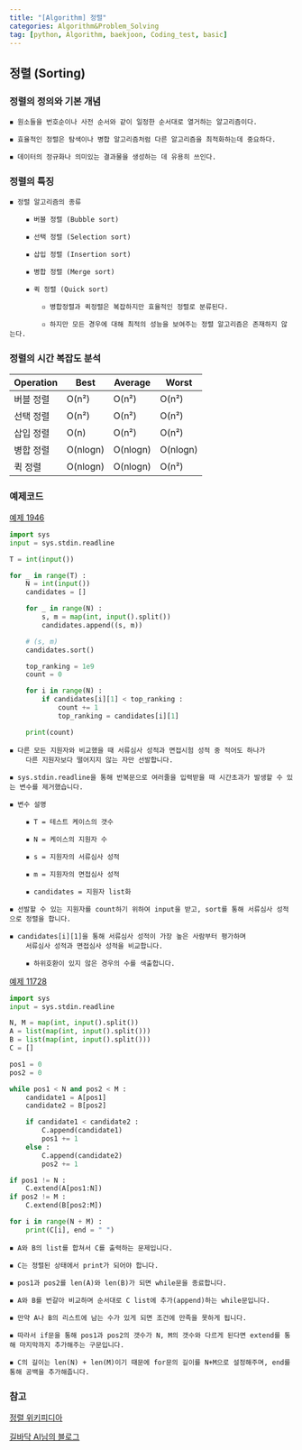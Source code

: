 ```yaml
---
title: "[Algorithm] 정렬" 
categories: Algorithm&Problem_Solving
tag: [python, Algorithm, baekjoon, Coding_test, basic]
---
```


## 정렬 (Sorting)

### 정렬의 정의와 기본 개념 

    ◾ 원소들을 번호순이나 사전 순서와 같이 일정한 순서대로 열거하는 알고리즘이다. 

    ◾ 효율적인 정렬은 탐색이나 병합 알고리즘처럼 다른 알고리즘을 최적화하는데 중요하다. 

    ◾ 데이터의 정규화나 의미있는 결과물을 생성하는 데 유용히 쓰인다. 

### 정렬의 특징 

    ◾ 정렬 알고리즘의 종류 

        ▪ 버블 정렬 (Bubble sort)

        ▪ 선택 정렬 (Selection sort)

        ▪ 삽입 정렬 (Insertion sort)

        ▪ 병합 정렬 (Merge sort)

        ▪ 퀵 정렬 (Quick sort)

            ▫ 병합정렬과 퀵정렬은 복잡하지만 효율적인 정렬로 분류된다. 

            ▫ 하지만 모든 경우에 대해 최적의 성능을 보여주는 정렬 알고리즘은 존재하지 않는다. 
    
### 정렬의 시간 복잡도 분석 

|Operation|Best|Average|Worst|
|-|-|-|-|
|버블 정렬|O(n²)|O(n²)|O(n²)|
|선택 정렬|O(n²)|O(n²)|O(n²)|
|삽입 정렬|O(n)|O(n²)|O(n²)|
|병합 정렬|O(nlogn)|O(nlogn)|O(nlogn)|
|퀵 정렬|O(nlogn)|O(nlogn)|O(n²)|

### 예제코드 

[예제 1946](https://www.acmicpc.net/problem/1946)

```python
import sys 
input = sys.stdin.readline 

T = int(input())

for _ in range(T) :
    N = int(input())
    candidates = []

    for _ in range(N) : 
        s, m = map(int, input().split())
        candidates.append((s, m))

    # (s, m)
    candidates.sort()

    top_ranking = 1e9
    count = 0

    for i in range(N) : 
        if candidates[i][1] < top_ranking : 
            count += 1
            top_ranking = candidates[i][1]

    print(count)
```

    ◾ 다른 모든 지원자와 비교했을 때 서류심사 성적과 면접시험 성적 중 적어도 하나가 
        다른 지원자보다 떨어지지 않는 자만 선발합니다. 
        
    ◾ sys.stdin.readline을 통해 반복문으로 여러줄을 입력받을 때 시간초과가 발생할 수 있는 변수를 제거했습니다. 

    ◾ 변수 설명

        ▪ T = 테스트 케이스의 갯수 

        ▪ N = 케이스의 지원자 수 

        ▪ s = 지원자의 서류심사 성적

        ▪ m = 지원자의 면접심사 성적

        ▪ candidates = 지원자 list화 

    ◾ 선발할 수 있는 지원자를 count하기 위하여 input을 받고, sort를 통해 서류심사 성적으로 정렬을 합니다. 

    ◾ candidates[i][1]을 통해 서류심사 성적이 가장 높은 사람부터 평가하며 
        서류심사 성적과 면접심사 성적을 비교합니다. 

        ▪ 하위호환이 있지 않은 경우의 수를 색출합니다. 

[예제 11728](https://www.acmicpc.net/problem/11728)

```python
import sys 
input = sys.stdin.readline 

N, M = map(int, input().split())
A = list(map(int, input().split()))
B = list(map(int, input().split()))
C = []

pos1 = 0
pos2 = 0

while pos1 < N and pos2 < M : 
    candidate1 = A[pos1]
    candidate2 = B[pos2]

    if candidate1 < candidate2 : 
        C.append(candidate1)
        pos1 += 1
    else : 
        C.append(candidate2)
        pos2 += 1

if pos1 != N : 
    C.extend(A[pos1:N])
if pos2 != M :
    C.extend(B[pos2:M])

for i in range(N + M) : 
    print(C[i], end = " ")
```

    ◾ A와 B의 list를 합쳐서 C를 출력하는 문제입니다. 

    ◾ C는 정렬된 상태에서 print가 되어야 합니다. 

    ◾ pos1과 pos2를 len(A)와 len(B)가 되면 while문을 종료합니다. 

    ◾ A와 B를 번갈아 비교하며 순서대로 C list에 추가(append)하는 while문입니다.

    ◾ 만약 A나 B의 리스트에 남는 수가 있게 되면 조건에 만족을 못하게 됩니다. 

    ◾ 따라서 if문을 통해 pos1과 pos2의 갯수가 N, M의 갯수와 다르게 된다면 extend를 통해 마지막까지 추가해주는 구문입니다. 
    
    ◾ C의 길이는 len(N) + len(M)이기 때문에 for문의 길이를 N+M으로 설정해주며, end를 통해 공백을 추가해줍니다.

### 참고

[정렬 위키피디아](https://ko.wikipedia.org/wiki%EC%A0%95%EB%A0%AC_%EC%95%8C%EA%B3%A0%EB%A6%AC%EC%A6%98)

[길바닥 AI님의 블로그](https://gbdai.tistory.com/9)